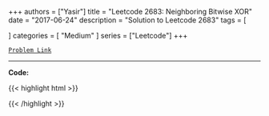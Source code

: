 
+++
authors = ["Yasir"]
title = "Leetcode 2683: Neighboring Bitwise XOR"
date = "2017-06-24"
description = "Solution to Leetcode 2683"
tags = [
    
]
categories = [
    "Medium"
]
series = ["Leetcode"]
+++



[`Problem Link`](https://leetcode.com/problems/neighboring-bitwise-xor/description/)

---

**Code:**

{{< highlight html >}}

{{< /highlight >}}


